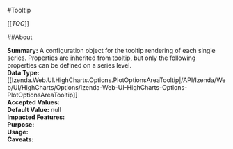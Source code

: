 #Tooltip

[[_TOC_]]

##About

**Summary:**  A configuration object for the tooltip rendering of each single series. Properties are inherited from <a href="#tooltip">tooltip</a>, but only the following properties can be defined on a series level.   
**Data Type:** [[Izenda.Web.UI.HighCharts.Options.PlotOptionsAreaTooltip|/API/Izenda/Web/UI/HighCharts/Options/Izenda-Web-UI-HighCharts-Options-PlotOptionsAreaTooltip]]  
**Accepted Values:**   
**Default Value:** null  
**Impacted Features:**   
**Purpose:**   
**Usage:**   
**Caveats:**   

